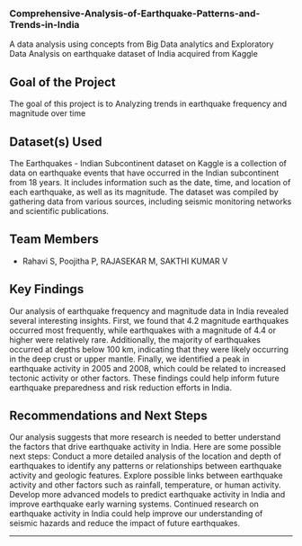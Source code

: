 ### Comprehensive-Analysis-of-Earthquake-Patterns-and-Trends-in-India
A data analysis using concepts from Big Data analytics and Exploratory Data Analysis on earthquake dataset of India acquired from Kaggle 

## Goal of the Project

The goal of this project is to Analyzing trends in earthquake frequency and magnitude over time

## Dataset(s) Used

The Earthquakes - Indian Subcontinent dataset on Kaggle is a collection of data on earthquake events that have occurred in the Indian subcontinent from 18 years. It includes information such as the date, time, and location of each earthquake, as well as its magnitude. The dataset was compiled by gathering data from various sources, including seismic monitoring networks and scientific publications.

## Team Members

- Rahavi S, Poojitha P, RAJASEKAR M, SAKTHI KUMAR V

## Key Findings

Our analysis of earthquake frequency and magnitude data in India revealed several interesting insights. First, we found that 4.2 magnitude earthquakes occurred most frequently, while earthquakes with a magnitude of 4.4 or higher were relatively rare. Additionally, the majority of earthquakes occurred at depths below 100 km, indicating that they were likely occurring in the deep crust or upper mantle. Finally, we identified a peak in earthquake activity in 2005 and 2008, which could be related to increased tectonic activity or other factors. These findings could help inform future earthquake preparedness and risk reduction efforts in India.

## Recommendations and Next Steps

Our analysis suggests that more research is needed to better understand the factors that drive earthquake activity in India. Here are some possible next steps:
Conduct a more detailed analysis of the location and depth of earthquakes to identify any patterns or relationships between earthquake activity and geologic features.
Explore possible links between earthquake activity and other factors such as rainfall, temperature, or human activity.
Develop more advanced models to predict earthquake activity in India and improve earthquake early warning systems.
Continued research on earthquake activity in India could help improve our understanding of seismic hazards and reduce the impact of future earthquakes.

---
